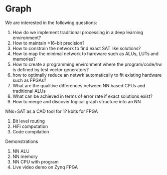 # Graph
We are interested in the following questions:
1) How do we implement traditional processing in a deep learning environment?
2) How to maintain >16-bit precision?
3) How to constrain the network to find exact SAT like solutions?
4) How to map the minimal network to hardware such as ALUs, LUTs and memories?
5) How to create a programming environment where the program/code/hw is defined by test vector generators? 
6) how to optimally reduce an netwrk automatically to fit existing hardware such as FPGAs?
7) What are the qualitive differences between NN based CPUs and traditional ALUs
8) What can be achieved  in terms of error rate if exact solutions exist?
9) How to merge and discover logical graph structure into an NN

NNs+SAT as a CAD tool for 1? kbits for FPGA
1) Bit level routing
2) HiFi computation
3) Code compilation  

Demonstrations
1) NN ALU
2) NN memory
3) NN CPU with program
4) Live video demo on Zynq FPGA
